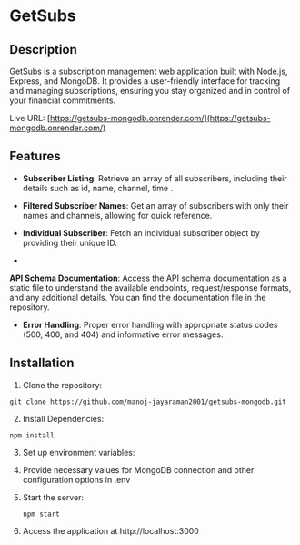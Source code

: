 # GetSubs

## Description

GetSubs is a subscription management web application built with Node.js, Express, and MongoDB. It provides a user-friendly interface for tracking and managing subscriptions, ensuring you stay organized and in control of your financial commitments.

Live URL: [https://getsubs-mongodb.onrender.com/](https://getsubs-mongodb.onrender.com/)

## Features

- **Subscriber Listing**: Retrieve an array of all subscribers, including their details such as id, name, channel, time .

- **Filtered Subscriber Names**: Get an array of subscribers with only their names and channels, allowing for quick reference.

- **Individual Subscriber**: Fetch an individual subscriber object by providing their unique ID.
- 
**API Schema Documentation**: Access the API schema documentation as a static file to understand the available endpoints, request/response formats, and any additional details. You can find the documentation file in the repository.

- **Error Handling**: Proper error handling with appropriate status codes (500, 400, and 404) and informative error messages.

## Installation

1. Clone the repository:

```shell
git clone https://github.com/manoj-jayaraman2001/getsubs-mongodb.git
```

2. Install Dependencies:
   
```shell
npm install
```
3. Set up environment variables:

4. Provide necessary values for MongoDB connection and other configuration options in .env
   
5. Start the server:

   ```shell
   npm start
   ```

6. Access the application at http://localhost:3000

